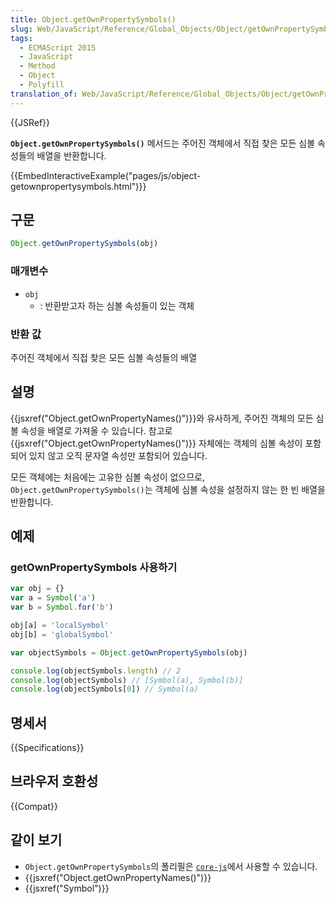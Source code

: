 ```yaml
---
title: Object.getOwnPropertySymbols()
slug: Web/JavaScript/Reference/Global_Objects/Object/getOwnPropertySymbols
tags:
  - ECMAScript 2015
  - JavaScript
  - Method
  - Object
  - Polyfill
translation_of: Web/JavaScript/Reference/Global_Objects/Object/getOwnPropertySymbols
---
```


{{JSRef}}

**`Object.getOwnPropertySymbols()`** 메서드는 주어진 객체에서 직접 찾은 모든 심볼 속성들의 배열을 반환합니다.

{{EmbedInteractiveExample("pages/js/object-getownpropertysymbols.html")}}

## 구문

```js
Object.getOwnPropertySymbols(obj)
```

### 매개변수

- `obj`
  - : 반환받고자 하는 심볼 속성들이 있는 객체

### 반환 값

주어진 객체에서 직접 찾은 모든 심볼 속성들의 배열

## 설명

{{jsxref("Object.getOwnPropertyNames()")}}와 유사하게, 주어진 객체의 모든 심볼 속성을 배열로 가져올 수 있습니다. 참고로 {{jsxref("Object.getOwnPropertyNames()")}} 자체에는 객체의 심볼 속성이 포함되어 있지 않고 오직 문자열 속성만 포함되어 있습니다.

모든 객체에는 처음에는 고유한 심볼 속성이 없으므로, `Object.getOwnPropertySymbols()`는 객체에 심볼 속성을 설정하지 않는 한 빈 배열을 반환합니다.

## 예제

### getOwnPropertySymbols 사용하기

```js
var obj = {}
var a = Symbol('a')
var b = Symbol.for('b')

obj[a] = 'localSymbol'
obj[b] = 'globalSymbol'

var objectSymbols = Object.getOwnPropertySymbols(obj)

console.log(objectSymbols.length) // 2
console.log(objectSymbols) // [Symbol(a), Symbol(b)]
console.log(objectSymbols[0]) // Symbol(a)
```

## 명세서

{{Specifications}}

## 브라우저 호환성

{{Compat}}

## 같이 보기

- `Object.getOwnPropertySymbols`의 폴리필은 [`core-js`](https://github.com/zloirock/core-js#ecmascript-symbol)에서 사용할 수 있습니다.
- {{jsxref("Object.getOwnPropertyNames()")}}
- {{jsxref("Symbol")}}

